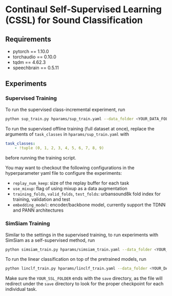 # Continaul Self-Supervised Learning (CSSL) for Sound Classification

## Requirements
  - pytorch == 1.10.0
  - torchaudio == 0.10.0
  - tqdm == 4.62.3
  - speechbrain == 0.5.11


## Experiments
### Supervised Training

To run the supervised class-incremental experiment, run

```bash
python sup_train.py hparams/sup_train.yaml --data_folder <YOUR_DATA_FOLDER> --output_folder <YOUR_OUTPUT_FOLDER>
```

To run the supervised offline training (full dataset at once), replace the arguments of `task_classes` in `hparams/sup_train.yaml` with

```yaml
task_classes:
    - !tuple (0, 1, 2, 3, 4, 5, 6, 7, 8, 9)
```
before running the training script.


You may want to checkout the following configurations in the hyperparameter yaml file to configure the experiments:
  - `replay_num_keep`: size of the replay buffer for each task
  - `use_mixup`: flag of using mixup as a data augmentation
  - `training_folds`, `valid_folds`, `test_folds`: urbansound8k fold index for training, validation and test
  - `embedding_model`: encoder/backbone model, currently support the TDNN and PANN architectures

### SimSiam Training
Similar to the settings in the supervised training, to run experiments with SimSiam as a self-supervised method, run

```bash
python simsiam_train.py hparams/simsiam_train.yaml --data_folder <YOUR_DATA_FOLDER> --output_folder <YOUR_OUTPUT_FOLDER>
```

To run the linear classification on top of the pretrained models, run
```bash
python linclf_train.py hparams/linclf_train.yaml --data_folder <YOUR_DATA_FOLDER> --output_folder <YOUR_OUTPUT_FOLDER> --ssl_checkpoints_dir <YOUR_SSL_FOLDER>
```
Make sure the `YOUR_SSL_FOLDER` ends with the `save` directory, as the file will redirect under the `save` directory to look for the proper checkpoint for each individual task.
